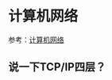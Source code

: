 # 计算机网络

参考：[计算机网络](https://github.com/zhengjianglong915/note-of-interview/blob/master/network/all.md)

## 说一下TCP/IP四层？